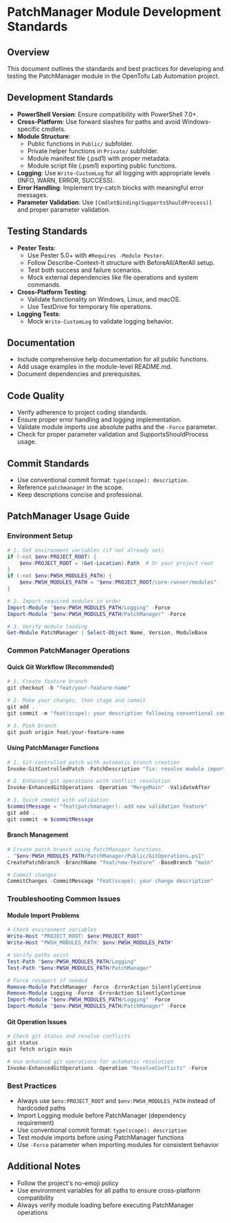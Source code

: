 # PatchManager Module Development Standards

## Overview
This document outlines the standards and best practices for developing and testing the PatchManager module in the OpenTofu Lab Automation project.

## Development Standards
- **PowerShell Version**: Ensure compatibility with PowerShell 7.0+.
- **Cross-Platform**: Use forward slashes for paths and avoid Windows-specific cmdlets.
- **Module Structure**:
  - Public functions in `Public/` subfolder.
  - Private helper functions in `Private/` subfolder.
  - Module manifest file (.psd1) with proper metadata.
  - Module script file (.psm1) exporting public functions.
- **Logging**: Use `Write-CustomLog` for all logging with appropriate levels (INFO, WARN, ERROR, SUCCESS).
- **Error Handling**: Implement try-catch blocks with meaningful error messages.
- **Parameter Validation**: Use `[CmdletBinding(SupportsShouldProcess)]` and proper parameter validation.

## Testing Standards
- **Pester Tests**:
  - Use Pester 5.0+ with `#Requires -Module Pester`.
  - Follow Describe-Context-It structure with BeforeAll/AfterAll setup.
  - Test both success and failure scenarios.
  - Mock external dependencies like file operations and system commands.
- **Cross-Platform Testing**:
  - Validate functionality on Windows, Linux, and macOS.
  - Use TestDrive for temporary file operations.
- **Logging Tests**:
  - Mock `Write-CustomLog` to validate logging behavior.

## Documentation
- Include comprehensive help documentation for all public functions.
- Add usage examples in the module-level README.md.
- Document dependencies and prerequisites.

## Code Quality
- Verify adherence to project coding standards.
- Ensure proper error handling and logging implementation.
- Validate module imports use absolute paths and the `-Force` parameter.
- Check for proper parameter validation and SupportsShouldProcess usage.

## Commit Standards
- Use conventional commit format: `type(scope): description`.
- Reference `patchmanager` in the scope.
- Keep descriptions concise and professional.

## PatchManager Usage Guide

### Environment Setup
```powershell
# 1. Set environment variables (if not already set)
if (-not $env:PROJECT_ROOT) {
    $env:PROJECT_ROOT = (Get-Location).Path  # Or your project root
}
if (-not $env:PWSH_MODULES_PATH) {
    $env:PWSH_MODULES_PATH = "$env:PROJECT_ROOT/core-runner/modules"
}

# 2. Import required modules in order
Import-Module "$env:PWSH_MODULES_PATH/Logging" -Force
Import-Module "$env:PWSH_MODULES_PATH/PatchManager" -Force

# 3. Verify module loading
Get-Module PatchManager | Select-Object Name, Version, ModuleBase
```

### Common PatchManager Operations

#### Quick Git Workflow (Recommended)
```powershell
# 1. Create feature branch
git checkout -b "feat/your-feature-name"

# 2. Make your changes, then stage and commit
git add .
git commit -m "feat(scope): your description following conventional commits"

# 3. Push branch
git push origin feat/your-feature-name
```

#### Using PatchManager Functions
```powershell
# 1. Git-controlled patch with automatic branch creation
Invoke-GitControlledPatch -PatchDescription "fix: resolve module import issues" -CreatePullRequest

# 2. Enhanced git operations with conflict resolution
Invoke-EnhancedGitOperations -Operation "MergeMain" -ValidateAfter

# 3. Quick commit with validation
$commitMessage = "feat(patchmanager): add new validation feature"
git add .
git commit -m $commitMessage
```

#### Branch Management
```powershell
# Create patch branch using PatchManager functions
. "$env:PWSH_MODULES_PATH/PatchManager/Public/GitOperations.ps1"
CreatePatchBranch -BranchName "feat/new-feature" -BaseBranch "main"

# Commit changes
CommitChanges -CommitMessage "feat(scope): your change description"
```

### Troubleshooting Common Issues

#### Module Import Problems
```powershell
# Check environment variables
Write-Host "PROJECT_ROOT: $env:PROJECT_ROOT"
Write-Host "PWSH_MODULES_PATH: $env:PWSH_MODULES_PATH"

# Verify paths exist
Test-Path "$env:PWSH_MODULES_PATH/Logging"
Test-Path "$env:PWSH_MODULES_PATH/PatchManager"

# Force reimport if needed
Remove-Module PatchManager -Force -ErrorAction SilentlyContinue
Remove-Module Logging -Force -ErrorAction SilentlyContinue
Import-Module "$env:PWSH_MODULES_PATH/Logging" -Force
Import-Module "$env:PWSH_MODULES_PATH/PatchManager" -Force
```

#### Git Operation Issues
```powershell
# Check git status and resolve conflicts
git status
git fetch origin main

# Use enhanced git operations for automatic resolution
Invoke-EnhancedGitOperations -Operation "ResolveConflicts" -Force
```

### Best Practices
- Always use `$env:PROJECT_ROOT` and `$env:PWSH_MODULES_PATH` instead of hardcoded paths
- Import Logging module before PatchManager (dependency requirement)
- Use conventional commit format: `type(scope): description`
- Test module imports before using PatchManager functions
- Use `-Force` parameter when importing modules for consistent behavior

## Additional Notes
- Follow the project's no-emoji policy
- Use environment variables for all paths to ensure cross-platform compatibility
- Always verify module loading before executing PatchManager operations
